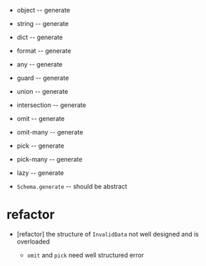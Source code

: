 - object -- generate

- string -- generate
- dict -- generate

- format -- generate

- any -- generate
- guard -- generate

- union -- generate
- intersection -- generate

- omit -- generate
- omit-many -- generate

- pick -- generate
- pick-many -- generate

- lazy -- generate

- `Schema.generate` -- should be abstract

# refactor

- [refactor] the structure of `InvalidData` not well designed and is overloaded

  - `omit` and `pick` need well structured error
